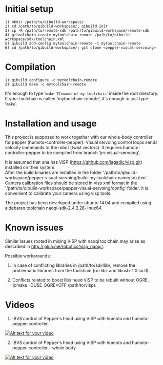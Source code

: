 Initial setup
=============

    1) mkdir /path/to/qibuild-workspace/
    2) cd /path/to/qibuild-workspace/; qibuild init
    3) cp -R /path/to/remote-sdk /path/to/qibuild-workspace/remote-sdk
    4) qitoolchain create mytoolchain-remote /path/to/qibuild-workspace/sdk/toolchain.xml
    5) qibuild add-config mytoolchain-remote -t mytoolchain-remote
    6) cd /path/to/qibuild-workspace/; git clone <pepper-visual-servoing>


Compilation
===========

    1) qibuild configure -c mytoolchain-remote 
    2) qibuild make -c mytoolchain-remote

It's enough to type '`make TC=name-of-my-toolchain`' inside the root directory.
If your toolchain is called 'mytoolchain-remote', it's enough to just type '`make`'.

Installation and usage
======================

This project is supposed to work together with our whole-body controller for pepper (humoto-controller-pepper).
Visual servoing control loops sends velocity commands to the robot (twist vectors).
It requires humoto-controller-pepper to be compiled from branch 'jm-visual-servoing'.

It is assumed that one has ViSP (https://github.com/lagadic/visp.git) installed on their system.  
After the build binaries are installed in the folder '/path/to/qibuild-workspace/pepper-visual-servoing/build-my-toolchain-name/sdk/bin'.
Camera calibration files should be stored in visp xml format in the '/path/to/qibuild-workspace/pepper-visual-servoing/config' folder. It is convenient to calibrate your
camera using visp tools.

The project has been developed under ubuntu 14.04 and compiled using aldebaran toolchain naoqi-sdk-2.4.3.28-linux64.

Known issues
============

Similar issues rooted in mixing ViSP with naoqi toolchain may arise as described in http://jokla.me/robotics/visp_naoqi/.

Possible workarounds:

1) In case of conflicting libraries in /path/to/sdk/lib/, remove the problematic libraries from
the toolchain (rm libz and libusb-1.0.so.0).

2) Conflicts related to boost libs need ViSP to be rebuilt without OGRE, (cmake -DUSE_OGRE=OFF /path/to/visp).

Videos
======

1) IBVS control of Pepper's head using ViSP with humoto and humoto-pepper-controller.

[![Alt text for your video](https://img.youtube.com/vi/p91vm6vH2Xk/0.jpg)](https://www.youtube.com/watch?v=p91vm6vH2Xk)

2) IBVS control of Pepper's head using ViSP with humoto and humoto-pepper-controller - whole body.

[![Alt text for your video](https://img.youtube.com/vi/1zvIjCDqSuI/0.jpg)](https://www.youtube.com/watch?v=1zvIjCDqSuI)
